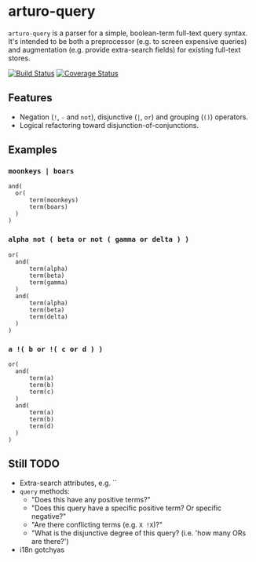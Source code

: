 # arturo-query

`arturo-query` is a parser for a simple, boolean-term full-text query syntax. It's intended to be both a preprocessor (e.g. to screen expensive queries) and augmentation (e.g. provide extra-search fields) for existing full-text stores.

[![Build Status](https://travis-ci.org/maxvu/arturo-query.svg?branch=master)](https://travis-ci.org/maxvu/arturo-query)
[![Coverage Status](https://coveralls.io/repos/github/maxvu/arturo-query/badge.svg?branch=master)](https://coveralls.io/github/maxvu/arturo-query?branch=master)

## Features

* Negation (`!`, `-` and `not`), disjunctive (`|`, `or`) and grouping (`()`) operators.
* Logical refactoring toward disjunction-of-conjunctions.

## Examples

### `moonkeys | boars`
```
and(
  or(
      term(moonkeys)
      term(boars)
  )
)
```

### `alpha not ( beta or not ( gamma or delta ) )`
```
or(
  and(
      term(alpha)
      term(beta)
      term(gamma)
  )
  and(
      term(alpha)
      term(beta)
      term(delta)
  )
)
```


### `a !( b or !( c or d ) )`
```
or(
  and(
      term(a)
      term(b)
      term(c)
  )
  and(
      term(a)
      term(b)
      term(d)
  )
)
```

## Still TODO

* Extra-search attributes, e.g. ``
* `query` methods:
   * "Does this have any positive terms?"
   * "Does this query have a specific positive term? Or specific negative?"
   * "Are there conflicting terms (e.g. `X !X`)?"
   * "What is the disjunctive degree of this query? (i.e. 'how many ORs are there?')
* i18n gotchyas


